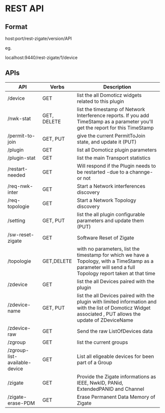 # REST API 


## Format

host:port/rest-zigate/version/API

eg.

localhost:9440/rest-zigate/1/device


## APIs

| API            | Verbs |  Description |
| -------------- | ----- |  ----------- |
| /device        | GET   |  list the all Domoticz widgets related to this plugin |
| /nwk-stat      | GET, DELETE   | list the timestamp of Network Interference reports. If you add TimeStamp as a parameter you'll get the report for this TimeStamp |
| /permit-to-join | GET, PUT | give the current PermitToJoin state, and update it (PUT) |
| /plugin        | GET   |  list all Domoticz plugin parameters | 
| /plugin-stat   | GET   |  list the main Transport statistics  |
| /restart-needed| GET   | Will respond if the Plugin needs to be restarted -due to a channge- or not |
| /req-nwk-inter | GET   | Start a Network interferences discovery |
| /req-topologie | GET   | Start a Network Topology discovery |
| /setting       | GET, PUT | list the all plugin configurable parameters and update them (PUT) |
| /sw-reset-zigate  | GET   |  Software Reset of Zigate | 
| /topologie     | GET,DELETE   |  with no parameters, list the timestamp for which we have a Topology, with a TimeStamp as a parameter will send a full Topology report taken at that time |
| /zdevice       | GET   | list the all Devices paired with the plugin |
| /zdevice-name  | GET, PUT | list the all Devices paired with the plugin with limited information and with the list of Domoticz Widget associated , PUT allows the update of ZDeviceName |
| /zdevice-raw   | GET   | Send the raw ListOfDevices data |
| /zgroup        | GET   | list the current groups |
| /zgroup-list-available-device | GET | List all eligeable devices for been part of a Group |
| /zigate        | GET   | Provide the Zigate informations as IEEE, NwkID, PANid, ExtendedPANID and Channel |
| /zigate-erase-PDM | GET | Erase Permanent Data Memory of Zigate |


